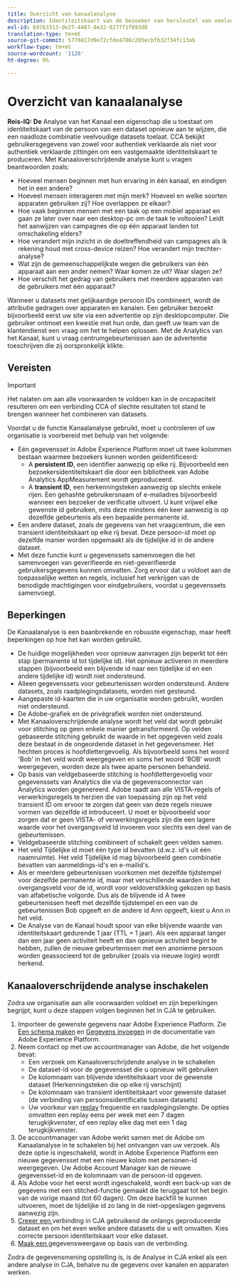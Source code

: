```yaml
---
title: Overzicht van kanaalanalyse
description: Identiteitskaart van de bezoeker van hersleutel van veelvoudige datasets om bezoekers samen te binden.
exl-id: 69763313-de27-4487-8e32-8277f1f693d8
translation-type: tm+mt
source-git-commit: 5770817d9e72cfde4786c205ecbfb32f34fc13ab
workflow-type: tm+mt
source-wordcount: '1128'
ht-degree: 0%

---
```


# Overzicht van kanaalanalyse

**Reis-IQ: De** Analyse van het Kanaal een eigenschap die u toestaat om identiteitskaart van de persoon van een dataset opnieuw aan te wijzen, die een naadloze combinatie veelvoudige datasets toelaat. CCA bekijkt gebruikersgegevens van zowel voor authentiek verklaarde als niet voor authentiek verklaarde zittingen om een vastgemaakte identiteitskaart te produceren. Met Kanaaloverschrijdende analyse kunt u vragen beantwoorden zoals:

* Hoeveel mensen beginnen met hun ervaring in één kanaal, en eindigen het in een andere?
* Hoeveel mensen interageren met mijn merk? Hoeveel en welke soorten apparaten gebruiken zij? Hoe overlappen ze elkaar?
* Hoe vaak beginnen mensen met een taak op een mobiel apparaat en gaan ze later over naar een desktop-pc om de taak te voltooien? Leidt het aanwijzen van campagnes die op één apparaat landen tot omschakeling elders?
* Hoe verandert mijn inzicht in de doeltreffendheid van campagnes als ik rekening houd met cross-device reizen? Hoe verandert mijn trechter-analyse?
* Wat zijn de gemeenschappelijkste wegen die gebruikers van één apparaat aan een ander nemen? Waar komen ze uit? Waar slagen ze?
* Hoe verschilt het gedrag van gebruikers met meerdere apparaten van de gebruikers met één apparaat?

Wanneer u datasets met gelijkaardige persoon IDs combineert, wordt de attributie gedragen over apparaten en kanalen. Een gebruiker bezoekt bijvoorbeeld eerst uw site via een advertentie op zijn desktopcomputer. Die gebruiker ontmoet een kwestie met hun orde, dan geeft uw team van de klantendienst een vraag om het te helpen oplossen. Met de Analytics van het Kanaal, kunt u vraag centrumgebeurtenissen aan de advertentie toeschrijven die zij oorspronkelijk klikte.

## Vereisten

>[!IMPORTANT]
>
>Het nalaten om aan alle voorwaarden te voldoen kan in de oncapaciteit resulteren om een verbinding CCA of slechte resultaten tot stand te brengen wanneer het combineren van datasets.

Voordat u de functie Kanaalanalyse gebruikt, moet u controleren of uw organisatie is voorbereid met behulp van het volgende:

* Eén gegevensset in Adobe Experience Platform moet uit twee kolommen bestaan waarmee bezoekers kunnen worden geïdentificeerd:
   * A **persistent ID**, een identifier aanwezig op elke rij. Bijvoorbeeld een bezoekersidentiteitskaart die door een bibliotheek van Adobe Analytics AppMeasurement wordt geproduceerd.
   * A **transient ID**, een herkenningsteken aanwezig op slechts enkele rijen. Een gehashte gebruikersnaam of e-mailadres bijvoorbeeld wanneer een bezoeker de verificatie uitvoert. U kunt vrijwel elke gewenste id gebruiken, mits deze minstens één keer aanwezig is op dezelfde gebeurtenis als een bepaalde permanente id.
* Een andere dataset, zoals de gegevens van het vraagcentrum, die een transient identiteitskaart op elke rij bevat. Deze persoon-id moet op dezelfde manier worden opgemaakt als de tijdelijke id in de andere dataset.
* Met deze functie kunt u gegevenssets samenvoegen die het samenvoegen van geverifieerde en niet-geverifieerde gebruikersgegevens kunnen omvatten. Zorg ervoor dat u voldoet aan de toepasselijke wetten en regels, inclusief het verkrijgen van de benodigde machtigingen voor eindgebruikers, voordat u gegevenssets samenvoegt.

## Beperkingen

De Kanaalanalyse is een baanbrekende en robuuste eigenschap, maar heeft beperkingen op hoe het kan worden gebruikt.

* De huidige mogelijkheden voor opnieuw aanvragen zijn beperkt tot één stap (permanente id tot tijdelijke id). Het opnieuw activeren in meerdere stappen (bijvoorbeeld een blijvende id naar een tijdelijke id en een andere tijdelijke id) wordt niet ondersteund.
* Alleen gegevenssets voor gebeurtenissen worden ondersteund. Andere datasets, zoals raadplegingsdatasets, worden niet gesteund.
* Aangepaste id-kaarten die in uw organisatie worden gebruikt, worden niet ondersteund.
* De Adobe-grafiek en de privégrafiek worden niet ondersteund.
* Met Kanaaloverschrijdende analyse wordt het veld dat wordt gebruikt voor stitching op geen enkele manier getransformeerd. Op velden gebaseerde stitching gebruikt de waarde in het opgegeven veld zoals deze bestaat in de ongeordende dataset in het gegevensmeer. Het hechten proces is hoofdlettergevoelig. Als bijvoorbeeld soms het woord &#39;Bob&#39; in het veld wordt weergegeven en soms het woord &#39;BOB&#39; wordt weergegeven, worden deze als twee aparte personen behandeld.
* Op basis van veldgebaseerde stitching is hoofdlettergevoelig voor gegevenssets van Analytics die via de gegevensconnector van Analytics worden gegenereerd. Adobe raadt aan alle VISTA-regels of verwerkingsregels te herzien die van toepassing zijn op het veld transient ID om ervoor te zorgen dat geen van deze regels nieuwe vormen van dezelfde id introduceert. U moet er bijvoorbeeld voor zorgen dat er geen VISTA- of verwerkingsregels zijn die een lagere waarde voor het overgangsveld Id invoeren voor slechts een deel van de gebeurtenissen.
* Veldgebaseerde stitching combineert of schakelt geen velden samen.
* Het veld Tijdelijke id moet één type id bevatten (d.w.z. id&#39;s uit één naamruimte). Het veld Tijdelijke id mag bijvoorbeeld geen combinatie bevatten van aanmeldings-id&#39;s en e-mailid&#39;s.
* Als er meerdere gebeurtenissen voorkomen met dezelfde tijdstempel voor dezelfde permanente id, maar met verschillende waarden in het overgangsveld voor de id, wordt voor veldoverstikking gekozen op basis van alfabetische volgorde. Dus als de blijvende id A twee gebeurtenissen heeft met dezelfde tijdstempel en een van de gebeurtenissen Bob opgeeft en de andere id Ann opgeeft, kiest u Ann in het veld.
* De Analyse van de Kanaal houdt spoor van elke blijvende waarde van identiteitskaart gedurende 1 jaar (TTL = 1 jaar). Als een apparaat langer dan een jaar geen activiteit heeft en dan opnieuw activiteit begint te hebben, zullen de nieuwe gebeurtenissen met een anonieme persoon worden geassocieerd tot de gebruiker (zoals via nieuwe login) wordt herkend.


## Kanaaloverschrijdende analyse inschakelen

Zodra uw organisatie aan alle voorwaarden voldoet en zijn beperkingen begrijpt, kunt u deze stappen volgen beginnen het in CJA te gebruiken.

1. Importeer de gewenste gegevens naar Adobe Experience Platform. Zie [Een schema maken](https://docs.adobe.com/content/help/en/experience-platform/xdm/tutorials/create-schema-ui.html) en [Gegevens invoegen](https://docs.adobe.com/content/help/en/experience-platform/ingestion/home.html) in de documentatie van Adobe Experience Platform.
1. Neem contact op met uw accountmanager van Adobe, die het volgende bevat:
   * Een verzoek om Kanaaloverschrijdende analyse in te schakelen
   * De dataset-id voor de gegevensset die u opnieuw wilt gebruiken
   * De kolomnaam van blijvende identiteitskaart voor de gewenste dataset (Herkenningsteken die op elke rij verschijnt)
   * De kolomnaam van transient identiteitskaart voor gewenste dataset (de verbinding van persoonsidentificatie tussen datasets)
   * Uw voorkeur van [replay](replay.md) frequentie en raadplegingslengte. De opties omvatten een replay eens per week met een 7 dagen terugkijkvenster, of een replay elke dag met een 1 dag terugkijkvenster.
1. De accountmanager van Adobe werkt samen met de Adobe om Kanaalanalyse in te schakelen bij het ontvangen van uw verzoek. Als deze optie is ingeschakeld, wordt in Adobe Experience Platform een nieuwe gegevensset met een nieuwe kolom met personen-id weergegeven. Uw Adobe Account Manager kan de nieuwe gegevensset-id en de kolomnaam van de persoon-id opgeven.
1. Als Adobe voor het eerst wordt ingeschakeld, wordt een back-up van de gegevens met een stitched-functie gemaakt die teruggaat tot het begin van de vorige maand (tot 60 dagen). Om deze backfill te kunnen uitvoeren, moet de tijdelijke id zo lang in de niet-opgeslagen gegevens aanwezig zijn.
1. [Creeer een ](../create-connection.md) verbinding in CJA gebruikend de onlangs geproduceerde dataset en om het even welke andere datasets die u wilt omvatten. Kies correcte persoon identiteitskaart voor elke dataset.
1. [Maak een ](/help/data-views/create-dataview.md) gegevensweergave op basis van de verbinding.

<!-- To do: Paragraph on backfill once product and marketing determine the best way forward. -->

Zodra de gegevensmening opstelling is, is de Analyse in CJA enkel als een andere analyse in CJA, behalve nu de gegevens over kanalen en apparaten werken.
